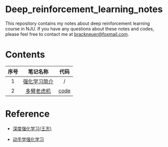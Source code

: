 # Deep_reinforcement_learning_notes

This repository contains my notes about deep reinforcement learning course in NJU. If you have any questions about these notes and codes, please feel free to contact me at brackneuer@foxmail.com.

# Contents

| 序号 |                   笔记名称                    |               代码               |
| :--: | :-------------------------------------------: | :------------------------------: |
|  1   | [强化学习简介](./笔记/第一节_强化学习简介.md) |                /                 |
|  2   |   [多臂老虎机](./笔记/第二节_多臂老虎机.md)   | [code](./代码/第二节_多臂老虎机) |

# Reference

- [深度强化学习(王志)](https://heyuanmingong.github.io/teaching.html)

- [动手学强化学习](https://hrl.boyuai.com/chapter/intro)
